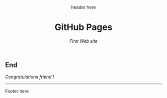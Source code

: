 <header>

header here
<!--
  <<< Author notes: Course header >>>
  Include a 1280×640 image, course title in sentence case, and a concise description in emphasis.
  In your repository settings: enable template repository, add your 1280×640 social image, auto delete head branches.
  Add your open source license, GitHub uses MIT license.
-->

# GitHub Pages

_First Web site_

</header>

<!--
  <<< Author notes: Finish >>>
  Review what we learned, ask for feedback, provide next steps.
-->

## End

_Congratulations friend !_




<footer>

<!--
  <<< Author notes: Footer >>>
  Add a link to get support, GitHub status page, code of conduct, license link.
-->

---

Footer here

</footer>
